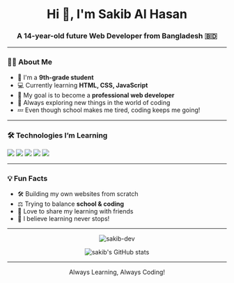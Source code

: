 <h1 align="center">Hi 👋, I'm Sakib Al Hasan</h1>
<h3 align="center">A 14-year-old future Web Developer from Bangladesh 🇧🇩</h3>

---

### 🧑‍💻 About Me
- 👦 I'm a **9th-grade student**  
- 💻 Currently learning **HTML, CSS, JavaScript**  
- 🎯 My goal is to become a **professional web developer**  
- 🧠 Always exploring new things in the world of coding  
- 💤 Even though school makes me tired, coding keeps me going!  

---

### 🛠️ Technologies I’m Learning
<p>
  <img src="https://img.shields.io/badge/-HTML5-E34F26?logo=html5&logoColor=fff&style=for-the-badge" />
  <img src="https://img.shields.io/badge/-css-254bdf?logo=css&logoColor=fff&style=for-the-badge" />
  <img src="https://img.shields.io/badge/-JavaScript-F7DF1E?logo=javascript&logoColor=000&style=for-the-badge" />
  <img src="https://img.shields.io/badge/-react-55bed5?logo=react&logoColor=000&style=for-the-badge" />
  <img src="https://img.shields.io/badge/-next.js-000?logo=next.js&logoColor=fff&style=for-the-badge" />
  <img scr="https://img.shields.io/badge/-typescript-1371b9?logo=typescript&logoColor=fff&style=for-the-badge" />
</p>

---

### 💡 Fun Facts
- 🛠️ Building my own websites from scratch  
- ⚖️ Trying to balance **school & coding**  
- 🤝 Love to share my learning with friends  
- 🚀 I believe learning never stops!

---


<p align="center">
  <img src="https://komarev.com/ghpvc/?username=sakib-dev&label=Profile%20views&color=0e75b6&style=flat" alt="sakib-dev" />
</p>

<p align="center">
  <img src="https://github-readme-stats.vercel.app/api?username=sakib-dev&show_icons=true&theme=radical" alt="sakib's GitHub stats" />
</p>

---

<p align="center"> </> Always Learning, Always Coding!</p>
